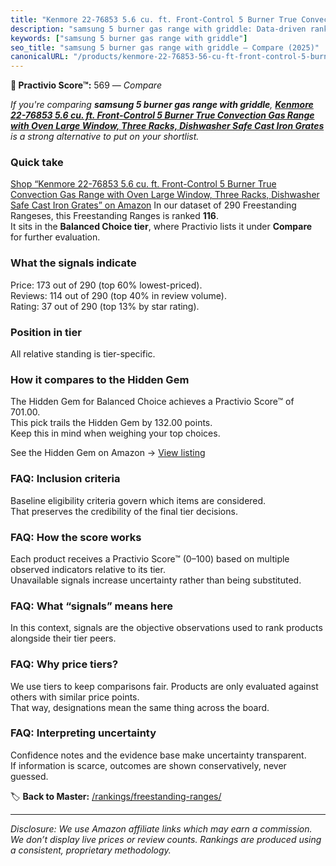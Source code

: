 ```yaml
---
title: "Kenmore 22-76853 5.6 cu. ft. Front-Control 5 Burner True Convection Gas Range with Oven Large Window, Three Racks, Dishwasher Safe Cast Iron Grates"
description: "samsung 5 burner gas range with griddle: Data-driven ranking using the Practivio Score™. Positioned by quality, value, demand, findability, momentum."
keywords: ["samsung 5 burner gas range with griddle"]
seo_title: "samsung 5 burner gas range with griddle — Compare (2025)"
canonicalURL: "/products/kenmore-22-76853-56-cu-ft-front-control-5-burner-true-convection-gas-range-with-oven-large-window-three-racks-dishwasher-safe-cast-iron-grates-B0DFFGJYDX/"
---
```


**🛒 Practivio Score™:** 569 — _Compare_


*If you're comparing **samsung 5 burner gas range with griddle**, **[Kenmore 22-76853 5.6 cu. ft. Front-Control 5 Burner True Convection Gas Range with Oven Large Window, Three Racks, Dishwasher Safe Cast Iron Grates](https://www.amazon.com/dp/B0DFFGJYDX?tag=practivio-20)** is a strong alternative to put on your shortlist.*
### Quick take
[Shop “Kenmore 22-76853 5.6 cu. ft. Front-Control 5 Burner True Convection Gas Range with Oven Large Window, Three Racks, Dishwasher Safe Cast Iron Grates” on Amazon](https://www.amazon.com/dp/B0DFFGJYDX?tag=practivio-20)
In our dataset of 290 Freestanding Rangeses, this Freestanding Ranges is ranked **116**.  
It sits in the **Balanced Choice tier**, where Practivio lists it under **Compare** for further evaluation.

### What the signals indicate
Price: 173 out of 290 (top 60% lowest-priced).  
Reviews: 114 out of 290 (top 40% in review volume).  
Rating: 37 out of 290 (top 13% by star rating).  

### Position in tier
All relative standing is tier-specific.

### How it compares to the Hidden Gem
The Hidden Gem for Balanced Choice achieves a Practivio Score™ of 701.00.  
This pick trails the Hidden Gem by 132.00 points.  
Keep this in mind when weighing your top choices.  

See the Hidden Gem on Amazon → [View listing](https://www.amazon.com/dp/B07FWRTVYZ?tag=practivio-20)

### FAQ: Inclusion criteria
Baseline eligibility criteria govern which items are considered.  
That preserves the credibility of the final tier decisions.

### FAQ: How the score works
Each product receives a Practivio Score™ (0–100) based on multiple observed indicators relative to its tier.  
Unavailable signals increase uncertainty rather than being substituted.

### FAQ: What “signals” means here
In this context, signals are the objective observations used to rank products alongside their tier peers.

### FAQ: Why price tiers?
We use tiers to keep comparisons fair. Products are only evaluated against others with similar price points.  
That way, designations mean the same thing across the board.

### FAQ: Interpreting uncertainty
Confidence notes and the evidence base make uncertainty transparent.  
If information is scarce, outcomes are shown conservatively, never guessed.

<!-- Missing template for Compare/CompareWithinPriceClass -->


🏷️ **Back to Master:** [/rankings/freestanding-ranges/](/rankings/freestanding-ranges/)

---
_Disclosure: We use Amazon affiliate links which may earn a commission. We don’t display live prices or review counts. Rankings are produced using a consistent, proprietary methodology._
